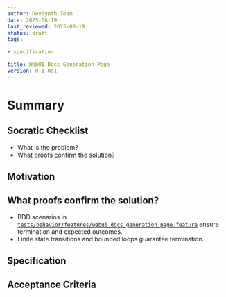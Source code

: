 ```yaml
---
author: DevSynth Team
date: 2025-08-19
last_reviewed: 2025-08-19
status: draft
tags:

- specification

title: WebUI Docs Generation Page
version: 0.1.0a1
---
```


<!--
Required metadata fields:
- author: document author
- date: creation date
- last_reviewed: last review date
- status: draft | review | published
- tags: search keywords
- title: short descriptive name
- version: specification version
-->

# Summary

## Socratic Checklist
- What is the problem?
- What proofs confirm the solution?

## Motivation

## What proofs confirm the solution?
- BDD scenarios in [`tests/behavior/features/webui_docs_generation_page.feature`](../../tests/behavior/features/webui_docs_generation_page.feature) ensure termination and expected outcomes.
- Finite state transitions and bounded loops guarantee termination.


## Specification

## Acceptance Criteria
